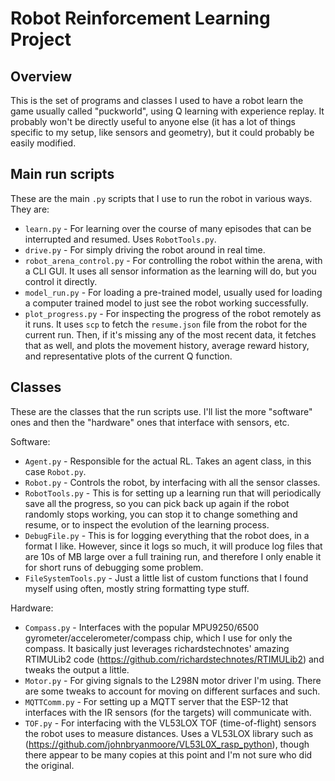 
Robot Reinforcement Learning Project
=========================================


Overview
-----------------------

This is the set of programs and classes I used to have a robot learn the game usually called "puckworld", using Q learning with experience replay. It probably won't be directly useful to anyone else (it has a lot of things specific to my setup, like sensors and geometry), but it could probably be easily modified.



Main run scripts
--------------------

These are the main `.py` scripts that I use to run the robot in various ways. They are:

* `learn.py` - For learning over the course of many episodes that can be interrupted and resumed. Uses `RobotTools.py`.
* `drive.py` - For simply driving the robot around in real time.
* `robot_arena_control.py` - For controlling the robot within the arena, with a CLI GUI. It uses all sensor information as the learning will do, but you control it directly.
* `model_run.py` - For loading a pre-trained model, usually used for loading a computer trained model to just see the robot working successfully.
* `plot_progress.py` - For inspecting the progress of the robot remotely as it runs. It uses `scp` to fetch the `resume.json` file from the robot for the current run. Then, if it's missing any of the most recent data, it fetches that as well, and plots the movement history, average reward history, and representative plots of the current Q function.



Classes
-----------------------

These are the classes that the run scripts use. I'll list the more "software" ones and then the "hardware" ones that interface with sensors, etc.

Software:

* `Agent.py` - Responsible for the actual RL. Takes an agent class, in this case `Robot.py`.
* `Robot.py` - Controls the robot, by interfacing with all the sensor classes.
* `RobotTools.py` - This is for setting up a learning run that will periodically save all the progress, so you can pick back up again if the robot randomly stops working, you can stop it to change something and resume, or to inspect the evolution of the learning process.
* `DebugFile.py` - This is for logging everything that the robot does, in a format I like. However, since it logs so much, it will produce log files that are 10s of MB large over a full training run, and therefore I only enable it for short runs of debugging some problem.
* `FileSystemTools.py` - Just a little list of custom functions that I found myself using often, mostly string formatting type stuff.

Hardware:

* `Compass.py` - Interfaces with the popular MPU9250/6500 gyrometer/accelerometer/compass chip, which I use for only the compass. It basically just leverages richardstechnotes' amazing RTIMULib2 code (https://github.com/richardstechnotes/RTIMULib2) and tweaks the output a little.
* `Motor.py` - For giving signals to the L298N motor driver I'm using. There are some tweaks to account for moving on different surfaces and such.
* `MQTTComm.py` - For setting up a MQTT server that the ESP-12 that interfaces with the IR sensors (for the targets) will communicate with.
* `TOF.py` - For interfacing with the VL53LOX TOF (time-of-flight) sensors the robot uses to measure distances. Uses a VL53LOX library such as (https://github.com/johnbryanmoore/VL53L0X_rasp_python), though there appear to be many copies at this point and I'm not sure who did the original.



















#
